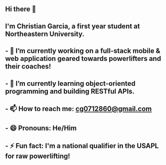 ## Hi there 👋

## I'm Christian Garcia, a first year student at Northeastern University.

## - 🔭 I’m currently working on a full-stack mobile & web application geared towards powerlifters and their coaches!
## - 🌱 I’m currently learning object-oriented programming and building RESTful APIs.
## - 📫 How to reach me: cg0712860@gmail.com
## - 😄 Pronouns: He/Him
## - ⚡ Fun fact: I'm a national qualifier in the USAPL for raw powerlifting!

